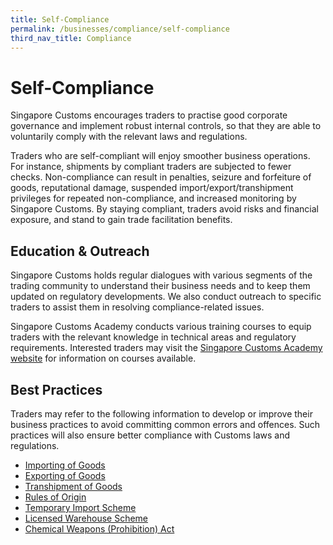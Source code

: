 ```yaml
---
title: Self-Compliance 
permalink: /businesses/compliance/self-compliance
third_nav_title: Compliance
---
```


# Self-Compliance

Singapore Customs encourages traders to practise good corporate governance and implement robust internal controls, so that they are able to voluntarily comply with the relevant laws and regulations.

Traders who are self-compliant will enjoy smoother business operations. For instance, shipments by compliant traders are subjected to fewer checks. Non-compliance can result in penalties, seizure and forfeiture of goods, reputational damage, suspended import/export/transhipment privileges for repeated non-compliance, and increased monitoring by Singapore Customs. By staying compliant, traders avoid risks and financial exposure, and stand to gain trade facilitation benefits.

## Education & Outreach

Singapore Customs holds regular dialogues with various segments of the trading community to understand their business needs and to keep them updated on regulatory developments. We also conduct outreach to specific traders to assist them in resolving compliance-related issues.

Singapore Customs Academy conducts various training courses to equip traders with the relevant knowledge in technical areas and regulatory requirements. Interested traders may visit the  [Singapore Customs Academy website](businesses/business-resources/courses-and-events)  for information on courses available.

## Best Practices

Traders may refer to the following information to develop or improve their business practices to avoid committing common errors and offences. Such practices will also ensure better compliance with Customs laws and regulations.

-   [Importing of Goods](/businesses/importing-goods/import-procedures/)
-   [Exporting of Goods](/businesses/exporting-goods/export-procedures)
-   [Transhipment of Goods](/businesses/transhipping-goods/transhipment-procedures)
-   [Rules of Origin](/businesses/certificates-of-origin/overview)
-   [Temporary Import Scheme](/businesses/importing-goods/temporary-import-scheme)
-   [Licensed Warehouse Scheme](/businesses/customs-schemes-licences-framework/licensed-warehouse-scheme)
-   [Chemical Weapons (Prohibition) Act](/businesses/chemical-weapons-convention/offences)
